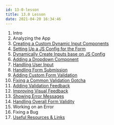 ```yaml
---
id: 13-0-lesson
title: 13.0 Lesson
date: 2021-04-20 16:34:46
---
```


1. Intro
2. Analyzing the App
3. [Creating a Custom Dynamic Input Components](13-03-creating-custom-dynamic-input-components)
4. [Setting Up a JS Config for the Form](13-04-setting-up-js-config-for-form)
5. [Dynamically Create Inputs base on JS Config](13-05-dynamically-reate-inputs-base-on-js-config)
6. [Adding a Dropdown Component](13-06-adding-dropdown-component)
7. [Handling User Input](13-07-handling-user-input)
8. [Handling Form Submission](13-08-handling-form-submission)
9. [Adding Custom Form Validation](13-09-adding-custom-form-validation)
10. [Fixing a Common Validation Gotcha](13-10-fixing-common-validation-gotcha)
11. [Adding Validation Feedback](13-11-adding-validation-feedback)
12. [Improving Visual Feedback](13-12-improving-visual-feedback)
13. [Showing Error Messages](13-13-showing-error-messages)
14. [Handling Overall Form Validity](13-14-handling-overall-form-validity)
15. Working on an Error
16. Fixing a Bug
17. [Useful Resources & Links](13-17-useful-resources-and-links)
